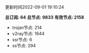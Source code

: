 更新时间2022-09-01 19:10:24

**总订阅: 64**
**总节点: 9833**
**有效节点: 2158**
- trojan节点: 214
- v2ray节点: 1644
- ssr节点: 6
- ss节点: 294
